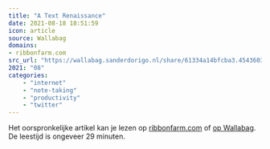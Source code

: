 ```yaml
---
title: "A Text Renaissance"
date: 2021-08-18 18:51:59
icon: article
source: Wallabag
domains:
- ribbonfarm.com
src_url: "https://wallabag.sanderdorigo.nl/share/61334a14bfcba3.45436035"
2021: "08"
categories:
    - "internet"
    - "note-taking"
    - "productivity"
    - "twitter"
---
```

Het oorspronkelijke artikel kan je lezen op [ribbonfarm.com](https://www.ribbonfarm.com/2020/02/24/a-text-renaissance/) of [op Wallabag](https://wallabag.sanderdorigo.nl/share/61334a14bfcba3.45436035). De leestijd is ongeveer 29 minuten.